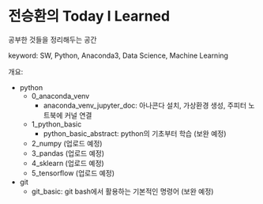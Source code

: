 # 전승환의 Today I Learned

공부한 것들을 정리해두는 공간

keyword: SW, Python, Anaconda3, Data Science, Machine Learning

개요:
- python
    - 0_anaconda_venv
        - anaconda_venv_jupyter_doc: 아나콘다 설치, 가상환경 생성, 주피터 노트북에 커널 연결
    - 1_python_basic
        - python_basic_abstract: python의 기초부터 학습 (보완 예정)
    - 2_numpy (업로드 예정)
    - 3_pandas (업로드 예정)
    - 4_sklearn (업로드 예정)
    - 5_tensorflow (업로드 예정)
- git
    - git_basic:  git bash에서 활용하는 기본적인 명령어 (보완 예정)
